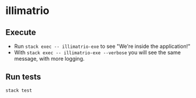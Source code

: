 # illimatrio

## Execute  

* Run `stack exec -- illimatrio-exe` to see "We're inside the application!"
* With `stack exec -- illimatrio-exe --verbose` you will see the same message, with more logging.

## Run tests

`stack test`
